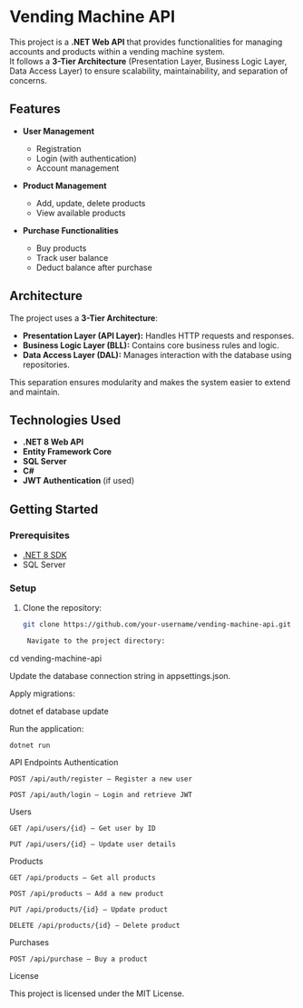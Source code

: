 # Vending Machine API

This project is a **.NET Web API** that provides functionalities for managing accounts and products within a vending machine system.  
It follows a **3-Tier Architecture** (Presentation Layer, Business Logic Layer, Data Access Layer) to ensure scalability, maintainability, and separation of concerns.

## Features

- **User Management**
  - Registration
  - Login (with authentication)
  - Account management

- **Product Management**
  - Add, update, delete products
  - View available products

- **Purchase Functionalities**
  - Buy products
  - Track user balance
  - Deduct balance after purchase

## Architecture

The project uses a **3-Tier Architecture**:

- **Presentation Layer (API Layer):** Handles HTTP requests and responses.  
- **Business Logic Layer (BLL):** Contains core business rules and logic.  
- **Data Access Layer (DAL):** Manages interaction with the database using repositories.  

This separation ensures modularity and makes the system easier to extend and maintain.

## Technologies Used

- **.NET 8 Web API**
- **Entity Framework Core**
- **SQL Server**
- **C#**
- **JWT Authentication** (if used)

## Getting Started

### Prerequisites
- [.NET 8 SDK](https://dotnet.microsoft.com/download/dotnet/8.0)
- SQL Server

### Setup
1. Clone the repository:
   ```bash
   git clone https://github.com/your-username/vending-machine-api.git

    Navigate to the project directory:

cd vending-machine-api

Update the database connection string in appsettings.json.

Apply migrations:

dotnet ef database update

Run the application:

    dotnet run

API Endpoints
Authentication

    POST /api/auth/register – Register a new user

    POST /api/auth/login – Login and retrieve JWT

Users

    GET /api/users/{id} – Get user by ID

    PUT /api/users/{id} – Update user details

Products

    GET /api/products – Get all products

    POST /api/products – Add a new product

    PUT /api/products/{id} – Update product

    DELETE /api/products/{id} – Delete product

Purchases

    POST /api/purchase – Buy a product

License

This project is licensed under the MIT License.
